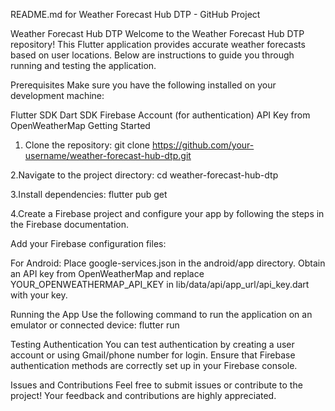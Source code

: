 
README.md for Weather Forecast Hub DTP - GitHub Project

Weather Forecast Hub DTP
Welcome to the Weather Forecast Hub DTP repository! This Flutter application provides accurate weather forecasts based on user locations. Below are instructions to guide you through running and testing the application.

Prerequisites
Make sure you have the following installed on your development machine:

Flutter SDK
Dart SDK
Firebase Account (for authentication)
API Key from OpenWeatherMap
Getting Started
1. Clone the repository:
git clone https://github.com/your-username/weather-forecast-hub-dtp.git

2.Navigate to the project directory:
cd weather-forecast-hub-dtp

3.Install dependencies:
flutter pub get

4.Create a Firebase project and configure your app by following the steps in the Firebase documentation.

Add your Firebase configuration files:

For Android: Place google-services.json in the android/app directory.
Obtain an API key from OpenWeatherMap and replace YOUR_OPENWEATHERMAP_API_KEY in lib/data/api/app_url/api_key.dart with your key.

Running the App
Use the following command to run the application on an emulator or connected device:
flutter run

Testing Authentication
You can test authentication by creating a user account or using Gmail/phone number for login. Ensure that Firebase authentication methods are correctly set up in your Firebase console.

Issues and Contributions
Feel free to submit issues or contribute to the project! Your feedback and contributions are highly appreciated.




